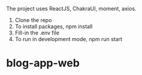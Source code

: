 The project uses ReactJS, ChakraUI, moment, axios.

1. Clone the repo
2. To install packages, npm install
3. Fill-in the .env file
4. To run in development mode, npm run start
# blog-app-web
